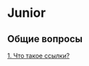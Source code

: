   # Junior
  ## Общие вопросы
  
  [1. Что такое ссылки?](https://www.php.net/manual/ru/language.references.whatare.php#:~:text=%D0%A7%D1%82%D0%BE%20%D1%82%D0%B0%D0%BA%D0%BE%D0%B5%20%D1%81%D1%81%D1%8B%D0%BB%D0%BA%D0%B8%20%C2%B6,%D0%B0%D0%B4%D1%80%D0%B5%D1%81%D0%B0%D0%BC%D0%B8%20%D0%B2%20%D0%BF%D0%B0%D0%BC%D1%8F%D1%82%D0%B8%20%D0%B8%20%D1%82./ " Что такое ссылки?")